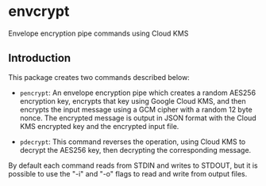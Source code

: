 # envcrypt
Envelope encryption pipe commands using Cloud KMS

## Introduction
This package creates two commands described below:

- `pencrypt`: An envelope encryption pipe which creates a random AES256 encryption key,
  encrypts that key using Google Cloud KMS, and then encrypts the input message using
  a GCM cipher with a random 12 byte nonce. The encrypted message is output in JSON
  format with the Cloud KMS encrypted key and the encrypted input file.
  
- `pdecrypt`: This command reverses the operation, using Cloud KMS to decrypt the AES256 key,
  then decrypting the corresponding message.
  
By default each command reads from STDIN and writes to STDOUT, but it is possible to use the "-i"
and "-o" flags to read and write from output files.
